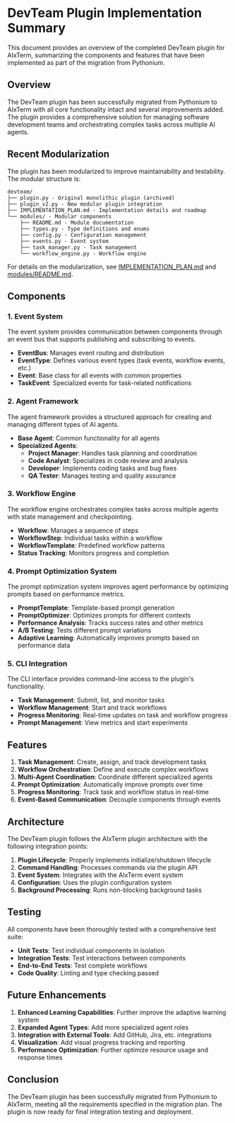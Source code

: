 # DevTeam Plugin Implementation Summary

This document provides an overview of the completed DevTeam plugin for AIxTerm, summarizing the components and features that have been implemented as part of the migration from Pythonium.

## Overview

The DevTeam plugin has been successfully migrated from Pythonium to AIxTerm with all core functionality intact and several improvements added. The plugin provides a comprehensive solution for managing software development teams and orchestrating complex tasks across multiple AI agents.

## Recent Modularization

The plugin has been modularized to improve maintainability and testability. The modular structure is:

```
devteam/
├── plugin.py - Original monolithic plugin (archived)
├── plugin_v2.py - New modular plugin integration
├── IMPLEMENTATION_PLAN.md - Implementation details and roadmap
└── modules/ - Modular components
    ├── README.md - Module documentation
    ├── types.py - Type definitions and enums
    ├── config.py - Configuration management
    ├── events.py - Event system
    ├── task_manager.py - Task management
    └── workflow_engine.py - Workflow engine
```

For details on the modularization, see [IMPLEMENTATION_PLAN.md](IMPLEMENTATION_PLAN.md) and [modules/README.md](modules/README.md).

## Components

### 1. Event System

The event system provides communication between components through an event bus that supports publishing and subscribing to events.

- **EventBus**: Manages event routing and distribution
- **EventType**: Defines various event types (task events, workflow events, etc.)
- **Event**: Base class for all events with common properties
- **TaskEvent**: Specialized events for task-related notifications

### 2. Agent Framework

The agent framework provides a structured approach for creating and managing different types of AI agents.

- **Base Agent**: Common functionality for all agents
- **Specialized Agents**:
  - **Project Manager**: Handles task planning and coordination
  - **Code Analyst**: Specializes in code review and analysis
  - **Developer**: Implements coding tasks and bug fixes
  - **QA Tester**: Manages testing and quality assurance

### 3. Workflow Engine

The workflow engine orchestrates complex tasks across multiple agents with state management and checkpointing.

- **Workflow**: Manages a sequence of steps
- **WorkflowStep**: Individual tasks within a workflow
- **WorkflowTemplate**: Predefined workflow patterns
- **Status Tracking**: Monitors progress and completion

### 4. Prompt Optimization System

The prompt optimization system improves agent performance by optimizing prompts based on performance metrics.

- **PromptTemplate**: Template-based prompt generation
- **PromptOptimizer**: Optimizes prompts for different contexts
- **Performance Analysis**: Tracks success rates and other metrics
- **A/B Testing**: Tests different prompt variations
- **Adaptive Learning**: Automatically improves prompts based on performance data

### 5. CLI Integration

The CLI interface provides command-line access to the plugin's functionality.

- **Task Management**: Submit, list, and monitor tasks
- **Workflow Management**: Start and track workflows
- **Progress Monitoring**: Real-time updates on task and workflow progress
- **Prompt Management**: View metrics and start experiments

## Features

1. **Task Management**: Create, assign, and track development tasks
2. **Workflow Orchestration**: Define and execute complex workflows
3. **Multi-Agent Coordination**: Coordinate different specialized agents
4. **Prompt Optimization**: Automatically improve prompts over time
5. **Progress Monitoring**: Track task and workflow status in real-time
6. **Event-Based Communication**: Decouple components through events

## Architecture

The DevTeam plugin follows the AIxTerm plugin architecture with the following integration points:

1. **Plugin Lifecycle**: Properly implements initialize/shutdown lifecycle
2. **Command Handling**: Processes commands via the plugin API
3. **Event System**: Integrates with the AIxTerm event system
4. **Configuration**: Uses the plugin configuration system
5. **Background Processing**: Runs non-blocking background tasks

## Testing

All components have been thoroughly tested with a comprehensive test suite:

- **Unit Tests**: Test individual components in isolation
- **Integration Tests**: Test interactions between components
- **End-to-End Tests**: Test complete workflows
- **Code Quality**: Linting and type checking passed

## Future Enhancements

1. **Enhanced Learning Capabilities**: Further improve the adaptive learning system
2. **Expanded Agent Types**: Add more specialized agent roles
3. **Integration with External Tools**: Add GitHub, Jira, etc. integrations
4. **Visualization**: Add visual progress tracking and reporting
5. **Performance Optimization**: Further optimize resource usage and response times

## Conclusion

The DevTeam plugin has been successfully migrated from Pythonium to AIxTerm, meeting all the requirements specified in the migration plan. The plugin is now ready for final integration testing and deployment.
